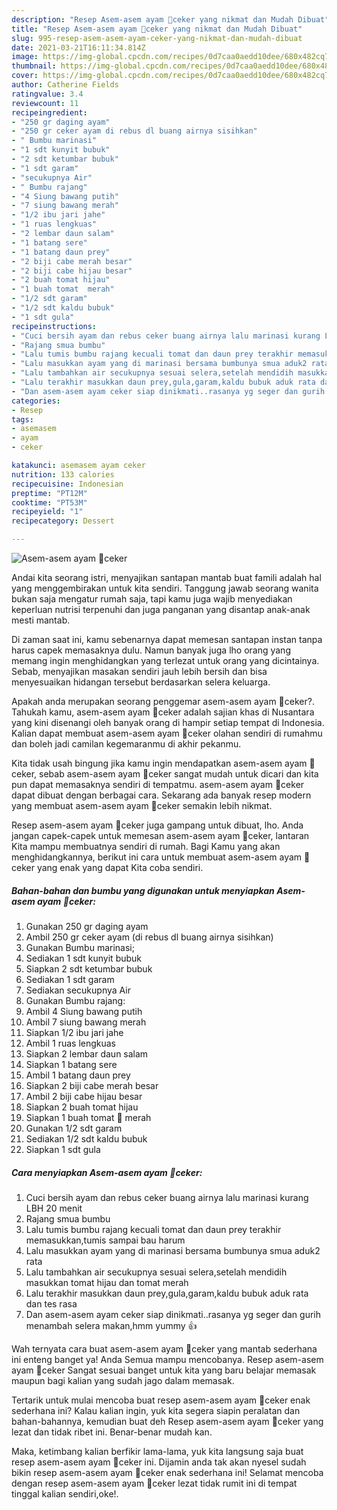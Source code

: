 ```yaml
---
description: "Resep Asem-asem ayam 🐔ceker yang nikmat dan Mudah Dibuat"
title: "Resep Asem-asem ayam 🐔ceker yang nikmat dan Mudah Dibuat"
slug: 995-resep-asem-asem-ayam-ceker-yang-nikmat-dan-mudah-dibuat
date: 2021-03-21T16:11:34.814Z
image: https://img-global.cpcdn.com/recipes/0d7caa0aedd10dee/680x482cq70/asem-asem-ayam-🐔ceker-foto-resep-utama.jpg
thumbnail: https://img-global.cpcdn.com/recipes/0d7caa0aedd10dee/680x482cq70/asem-asem-ayam-🐔ceker-foto-resep-utama.jpg
cover: https://img-global.cpcdn.com/recipes/0d7caa0aedd10dee/680x482cq70/asem-asem-ayam-🐔ceker-foto-resep-utama.jpg
author: Catherine Fields
ratingvalue: 3.4
reviewcount: 11
recipeingredient:
- "250 gr daging ayam"
- "250 gr ceker ayam di rebus dl buang airnya sisihkan"
- " Bumbu marinasi"
- "1 sdt kunyit bubuk"
- "2 sdt ketumbar bubuk"
- "1 sdt garam"
- "secukupnya Air"
- " Bumbu rajang"
- "4 Siung bawang putih"
- "7 siung bawang merah"
- "1/2 ibu jari jahe"
- "1 ruas lengkuas"
- "2 lembar daun salam"
- "1 batang sere"
- "1 batang daun prey"
- "2 biji cabe merah besar"
- "2 biji cabe hijau besar"
- "2 buah tomat hijau"
- "1 buah tomat  merah"
- "1/2 sdt garam"
- "1/2 sdt kaldu bubuk"
- "1 sdt gula"
recipeinstructions:
- "Cuci bersih ayam dan rebus ceker buang airnya lalu marinasi kurang LBH 20 menit"
- "Rajang smua bumbu"
- "Lalu tumis bumbu rajang kecuali tomat dan daun prey terakhir memasukkan,tumis sampai bau harum"
- "Lalu masukkan ayam yang di marinasi bersama bumbunya smua aduk2 rata"
- "Lalu tambahkan air secukupnya sesuai selera,setelah mendidih masukkan tomat hijau dan tomat merah"
- "Lalu terakhir masukkan daun prey,gula,garam,kaldu bubuk aduk rata dan tes rasa"
- "Dan asem-asem ayam ceker siap dinikmati..rasanya yg seger dan gurih menambah selera makan,hmm yummy 👍"
categories:
- Resep
tags:
- asemasem
- ayam
- ceker

katakunci: asemasem ayam ceker 
nutrition: 133 calories
recipecuisine: Indonesian
preptime: "PT12M"
cooktime: "PT53M"
recipeyield: "1"
recipecategory: Dessert

---
```



![Asem-asem ayam 🐔ceker](https://img-global.cpcdn.com/recipes/0d7caa0aedd10dee/680x482cq70/asem-asem-ayam-🐔ceker-foto-resep-utama.jpg)

Andai kita seorang istri, menyajikan santapan mantab buat famili adalah hal yang menggembirakan untuk kita sendiri. Tanggung jawab seorang  wanita bukan saja mengatur rumah saja, tapi kamu juga wajib menyediakan keperluan nutrisi terpenuhi dan juga panganan yang disantap anak-anak mesti mantab.

Di zaman  saat ini, kamu sebenarnya dapat memesan santapan instan tanpa harus capek memasaknya dulu. Namun banyak juga lho orang yang memang ingin menghidangkan yang terlezat untuk orang yang dicintainya. Sebab, menyajikan masakan sendiri jauh lebih bersih dan bisa menyesuaikan hidangan tersebut berdasarkan selera keluarga. 



Apakah anda merupakan seorang penggemar asem-asem ayam 🐔ceker?. Tahukah kamu, asem-asem ayam 🐔ceker adalah sajian khas di Nusantara yang kini disenangi oleh banyak orang di hampir setiap tempat di Indonesia. Kalian dapat membuat asem-asem ayam 🐔ceker olahan sendiri di rumahmu dan boleh jadi camilan kegemaranmu di akhir pekanmu.

Kita tidak usah bingung jika kamu ingin mendapatkan asem-asem ayam 🐔ceker, sebab asem-asem ayam 🐔ceker sangat mudah untuk dicari dan kita pun dapat memasaknya sendiri di tempatmu. asem-asem ayam 🐔ceker dapat dibuat dengan berbagai cara. Sekarang ada banyak resep modern yang membuat asem-asem ayam 🐔ceker semakin lebih nikmat.

Resep asem-asem ayam 🐔ceker juga gampang untuk dibuat, lho. Anda jangan capek-capek untuk memesan asem-asem ayam 🐔ceker, lantaran Kita mampu membuatnya sendiri di rumah. Bagi Kamu yang akan menghidangkannya, berikut ini cara untuk membuat asem-asem ayam 🐔ceker yang enak yang dapat Kita coba sendiri.

<!--inarticleads1-->

##### Bahan-bahan dan bumbu yang digunakan untuk menyiapkan Asem-asem ayam 🐔ceker:

1. Gunakan 250 gr daging ayam
1. Ambil 250 gr ceker ayam (di rebus dl buang airnya sisihkan)
1. Gunakan  Bumbu marinasi;
1. Sediakan 1 sdt kunyit bubuk
1. Siapkan 2 sdt ketumbar bubuk
1. Sediakan 1 sdt garam
1. Sediakan secukupnya Air
1. Gunakan  Bumbu rajang:
1. Ambil 4 Siung bawang putih
1. Ambil 7 siung bawang merah
1. Siapkan 1/2 ibu jari jahe
1. Ambil 1 ruas lengkuas
1. Siapkan 2 lembar daun salam
1. Siapkan 1 batang sere
1. Ambil 1 batang daun prey
1. Siapkan 2 biji cabe merah besar
1. Ambil 2 biji cabe hijau besar
1. Siapkan 2 buah tomat hijau
1. Siapkan 1 buah tomat 🍅 merah
1. Gunakan 1/2 sdt garam
1. Sediakan 1/2 sdt kaldu bubuk
1. Siapkan 1 sdt gula




<!--inarticleads2-->

##### Cara menyiapkan Asem-asem ayam 🐔ceker:

1. Cuci bersih ayam dan rebus ceker buang airnya lalu marinasi kurang LBH 20 menit
1. Rajang smua bumbu
1. Lalu tumis bumbu rajang kecuali tomat dan daun prey terakhir memasukkan,tumis sampai bau harum
1. Lalu masukkan ayam yang di marinasi bersama bumbunya smua aduk2 rata
1. Lalu tambahkan air secukupnya sesuai selera,setelah mendidih masukkan tomat hijau dan tomat merah
1. Lalu terakhir masukkan daun prey,gula,garam,kaldu bubuk aduk rata dan tes rasa
1. Dan asem-asem ayam ceker siap dinikmati..rasanya yg seger dan gurih menambah selera makan,hmm yummy 👍




Wah ternyata cara buat asem-asem ayam 🐔ceker yang mantab sederhana ini enteng banget ya! Anda Semua mampu mencobanya. Resep asem-asem ayam 🐔ceker Sangat sesuai banget untuk kita yang baru belajar memasak maupun bagi kalian yang sudah jago dalam memasak.

Tertarik untuk mulai mencoba buat resep asem-asem ayam 🐔ceker enak sederhana ini? Kalau kalian ingin, yuk kita segera siapin peralatan dan bahan-bahannya, kemudian buat deh Resep asem-asem ayam 🐔ceker yang lezat dan tidak ribet ini. Benar-benar mudah kan. 

Maka, ketimbang kalian berfikir lama-lama, yuk kita langsung saja buat resep asem-asem ayam 🐔ceker ini. Dijamin anda tak akan nyesel sudah bikin resep asem-asem ayam 🐔ceker enak sederhana ini! Selamat mencoba dengan resep asem-asem ayam 🐔ceker lezat tidak rumit ini di tempat tinggal kalian sendiri,oke!.

